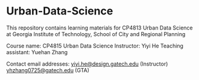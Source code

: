# Urban-Data-Science
This repository contains learning materials for CP4813 Urban Data Science at Georgia Institute of Technology, School of City and Regional Planning

Course name: CP4815 Urban Data Science
Instructor: Yiyi He
Teaching assistant: Yuehan Zhang

Contact email addresses:
yiyi.he@design.gatech.edu (Instructor)
yhzhang0725@gatech.edu (GTA)


